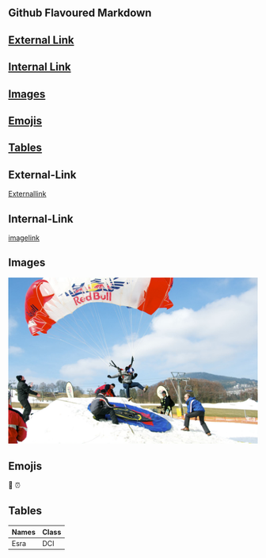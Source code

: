 ## Github Flavoured Markdown


## [External Link](External-Link) 
## [Internal Link](Internal-Link)
## [Images](image1)
## [Emojis](Emojis)
## [Tables](Tables)

## External-Link

[Externallink](https://help.github.com/en)

## Internal-Link

[imagelink](#Images)

## Images
![image1](redbull.jpg) 

## Emojis

🎱 ⏰

## Tables

|Names|Class|
|---|---|
|Esra|DCI|
